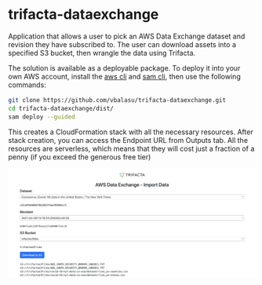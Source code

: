 # trifacta-dataexchange

Application that allows a user to pick an AWS Data Exchange dataset and revision they have subscribed to. The user can download assets into a specified S3 bucket, then wrangle the data using Trifacta.

The solution is available as a deployable package. To deploy it into your own AWS account, install the [aws cli](https://docs.aws.amazon.com/cli/latest/userguide/install-cliv2.html) and [sam cli](https://docs.aws.amazon.com/serverless-application-model/latest/developerguide/serverless-sam-cli-install.html), then use the following commands:
```bash
git clone https://github.com/vbalasu/trifacta-dataexchange.git
cd trifacta-dataexchange/dist/
sam deploy --guided
```

This creates a CloudFormation stack with all the necessary resources. After stack creation, you can access the Endpoint URL from Outputs tab. All the resources are serverless, which means that they will cost just a fraction of a penny (if you exceed the generous free tier)

![media/dx-se.png](media/dx-se.png)
